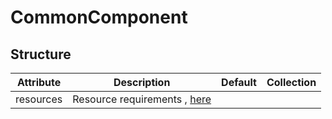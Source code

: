 # CommonComponent 
 

## Structure 
 

| Attribute | Description                                                | Default | Collection  |
| --------- | ---------------------------------------------------------- | ------- | ----------  |
| resources | Resource requirements , [here](v1/ResourceRequirements.md) |         |             |